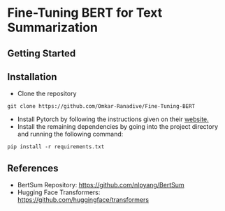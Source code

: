 # Fine-Tuning BERT for Text Summarization 


## Getting Started 

## Installation 
* Clone the repository 
```
git clone https://github.com/Omkar-Ranadive/Fine-Tuning-BERT
```
* Install Pytorch by following the instructions given on their [website.](https://pytorch.org/get-started/locally/)
* Install the remaining dependencies by going into the project directory and running the following command: 
```
pip install -r requirements.txt
```

## References
* BertSum Repository: https://github.com/nlpyang/BertSum
* Hugging Face Transformers: https://github.com/huggingface/transformers

